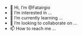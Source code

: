 - 👋 Hi, I’m @Fatairgio
- 👀 I’m interested in ...
- 🌱 I’m currently learning ...
- 💞️ I’m looking to collaborate on ...
- 📫 How to reach me ...

<!---
Fatairgio/Fatairgio is a ✨ special ✨ repository because its `README.md` (this file) appears on your GitHub profile.
You can click the Preview link to take a look at your changes.
--->
